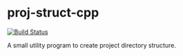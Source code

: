 # proj-struct-cpp

[![Build Status](https://travis-ci.org/erichschroeter/proj-struct-cpp.svg?branch=master)](https://travis-ci.org/erichschroeter/proj-struct-cpp)

A small utility program to create project directory structure.
